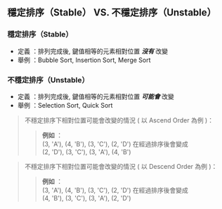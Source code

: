## 穩定排序（Stable） VS. 不穩定排序（Unstable）

### 穩定排序（Stable）
- 定義 ：排列完成後, 鍵值相等的元素相對位置 ***沒有*** 改變
- 舉例 ：Bubble Sort, Insertion Sort, Merge Sort

### 不穩定排序（Unstable）
- 定義 ：排列完成後, 鍵值相等的元素相對位置 ***可能會*** 改變
- 舉例 ：Selection Sort, Quick Sort

> 不穩定排序下相對位置可能會改變的情況 ( 以 Ascend Order 為例 )：
>> __例如__ ：  
> (3, 'A'), (4, 'B'), (3, 'C'), (2, 'D') 在經過排序後會變成  
(2, 'D'), (3, 'C'), (3, 'A'), (4, 'B')

> 不穩定排序下相對位置可能會改變的情況 ( 以 Descend Order 為例 )：
>> __例如__ ：  
> (3, 'A'), (4, 'B'), (3, 'C'), (2, 'D') 在經過排序後會變成  
(4, 'B'), (3, 'C'), (3, 'A'), (2, 'D')
